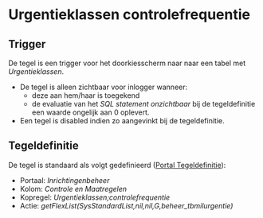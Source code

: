 # Urgentieklassen controlefrequentie

## Trigger

De tegel is een trigger voor het doorkiesscherm naar naar een tabel met _Urgentieklassen_.

- De tegel is alleen zichtbaar voor inlogger wanneer:
  - deze aan hem/haar is toegekend
  - de evaluatie van het _SQL statement onzichtbaar_ bij de tegeldefinitie een waarde ongelijk aan 0 oplevert.
- Een tegel is disabled indien zo aangevinkt bij de tegeldefinitie.

## Tegeldefinitie

De tegel is standaard als volgt gedefinieerd ([Portal Tegeldefinitie](../../../../instellen_inrichten/portaldefinitie/portal_tegel.md)):

- Portaal: _Inrichtingenbeheer_
- Kolom: _Controle en Maatregelen_
- Kopregel: _Urgentieklassen;controlefrequentie_
- Actie: _getFlexList(SysStandardList,nil,nil,G,beheer_tbmilurgentie)_
